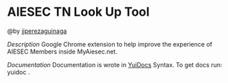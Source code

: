 # AIESEC TN Look Up Tool
@by [jjperezaguinaga](http://im.jjperezaguinaga.com)

*Description* Google Chrome extension to help improve the experience of AIESEC Members inside MyAiesec.net.

*Documentation* Documentation is wrote in [YuiDocs](http://yui.github.com/yuidoc/) Syntax. To get docs run:
	yuidoc .

